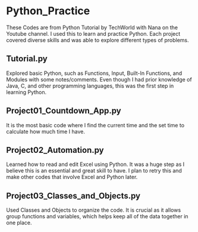 # Python_Practice
These Codes are from Python Tutorial by TechWorld with Nana on the Youtube channel. I used this to learn and practice Python.
Each project covered diverse skills and was able to explore different types of problems.


## Tutorial.py
Explored basic Python, such as Functions, Input, Built-In Functions, and Modules with some notes/comments.
Even though I had prior knowledge of Java, C, and other programming languages, this was the first step in learning Python.


## Project01_Countdown_App.py
It is the most basic code where I find the current time and the set time to calculate how much time I have.


## Project02_Automation.py
Learned how to read and edit Excel using Python. It was a huge step as I believe this is an essential and great skill to have.
I plan to retry this and make other codes that involve Excel and Python later.


## Project03_Classes_and_Objects.py
Used Classes and Objects to organize the code. It is crucial as it allows group functions and variables, which helps keep all of the data together in one place.

